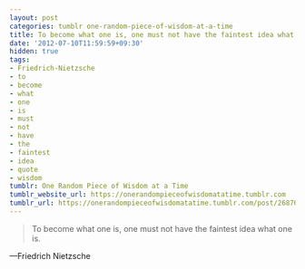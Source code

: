 ```yaml
---
layout: post
categories: tumblr one-random-piece-of-wisdom-at-a-time
title: To become what one is, one must not have the faintest idea what one is.
date: '2012-07-10T11:59:59+09:30'
hidden: true
tags:
- Friedrich-Nietzsche
- to
- become
- what
- one
- is
- must
- not
- have
- the
- faintest
- idea
- quote
- wisdom
tumblr: One Random Piece of Wisdom at a Time
tumblr_website_url: https://onerandompieceofwisdomatatime.tumblr.com
tumblr_url: https://onerandompieceofwisdomatatime.tumblr.com/post/26876386617/to-become-what-one-is-one-must-not-have-the
---
```

> To become what one is, one must not have the faintest idea what one is.

—Friedrich Nietzsche
